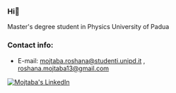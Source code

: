 ### Hi👋

Master's degree student in Physics
University of Padua

### Contact info:
* E-mail: mojtaba.roshana@studenti.unipd.it , roshana.mojtaba13@gmail.com

[![Mojtaba's LinkedIn](https://img.shields.io/badge/LinkedIn-0077B5?style=for-the-badge&logo=linkedin&logoColor=white)](https://www.linkedin.com/in/mojtaba-roshana/)

